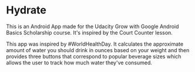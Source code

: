 # Hydrate
This is an Android App made for the Udacity Grow with Google Android Basics Scholarship course. It's inspired by the Court Counter lesson.

This app was inspired by #WorldHealthDay. It calculates the approximate amount of water you should drink in ounces based on your weight and then provides three buttons that correspond to popular beverage sizes which allows the user to track how much water they've consumed.
